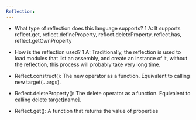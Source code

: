 ```yaml
---
Reflection:
---
```

* What type of reflection does this language supports?
 1 A: It supports reflect.get, reflect.defineProperty, reflect.deleteProperty, reflect.has, reflect.getOwnProperty
* How is the reflection used?
 1 A: Traditionally, the reflection is used to load modules that list an assembly, and create an instance of it, without the reflection,
this process will probably take very long time.

* Reflect.construct(): The new operator as a function. Equivalent to calling new target(...args).
* Reflect.deleteProperty(): The delete operator as a function. Equivalent to calling delete target[name].
* Reflect.get(): A function that returns the value of properties
